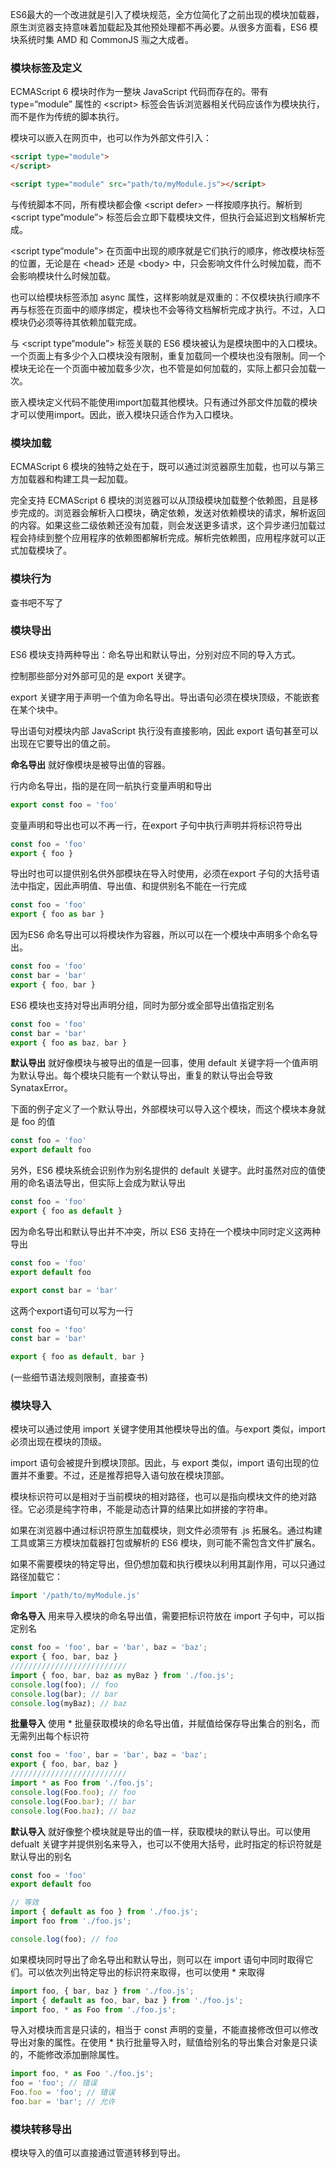 ES6最大的一个改进就是引入了模块规范，全方位简化了之前出现的模块加载器，原生浏览器支持意味着加载起及其他预处理都不再必要。从很多方面看，ES6 模块系统时集 AMD 和 CommonJS 🈯之大成者。

### 模块标签及定义

ECMAScript 6 模块时作为一整块 JavaScript 代码而存在的。带有 type=“module” 属性的 \<script> 标签会告诉浏览器相关代码应该作为模块执行，而不是作为传统的脚本执行。

模块可以嵌入在网页中，也可以作为外部文件引入：
```HTML
<script type="module">
</script>

<script type="module" src="path/to/myModule.js"></script>
```


与传统脚本不同，所有模块都会像 \<script defer> 一样按顺序执行。解析到 \<script type“module”> 标签后会立即下载模块文件，但执行会延迟到文档解析完成。 

\<script type“module”> 在页面中出现的顺序就是它们执行的顺序，修改模块标签的位置，无论是在 \<head> 还是 \<body> 中，只会影响文件什么时候加载，而不会影响模块什么时候加载。

也可以给模块标签添加 async 属性，这样影响就是双重的：不仅模块执行顺序不再与标签在页面中的顺序绑定，模块也不会等待文档解析完成才执行。不过，入口模块仍必须等待其依赖加载完成。

与 \<script type“module”> 标签关联的 ES6 模块被认为是模块图中的入口模块。一个页面上有多少个入口模块没有限制，重复加载同一个模块也没有限制。同一个模块无论在一个页面中被加载多少次，也不管是如何加载的，实际上都只会加载一次。

嵌入模块定义代码不能使用import加载其他模块。只有通过外部文件加载的模块才可以使用import。因此，嵌入模块只适合作为入口模块。

### 模块加载
ECMAScript 6 模块的独特之处在于，既可以通过浏览器原生加载，也可以与第三方加载器和构建工具一起加载。

完全支持 ECMAScript 6 模块的浏览器可以从顶级模块加载整个依赖图，且是移步完成的。浏览器会解析入口模块，确定依赖，发送对依赖模块的请求，解析返回的内容。如果这些二级依赖还没有加载，则会发送更多请求，这个异步递归加载过程会持续到整个应用程序的依赖图都解析完成。解析完依赖图，应用程序就可以正式加载模块了。

### 模块行为
查书吧不写了

### 模块导出
ES6 模块支持两种导出：命名导出和默认导出，分别对应不同的导入方式。

控制那些部分对外部可见的是 export 关键字。

export 关键字用于声明一个值为命名导出。导出语句必须在模块顶级，不能嵌套在某个块中。

导出语句对模块内部 JavaScript 执行没有直接影响，因此 export 语句甚至可以出现在它要导出的值之前。

__命名导出__ 就好像模块是被导出值的容器。

行内命名导出，指的是在同一航执行变量声明和导出
```js
export const foo = 'foo'
```

变量声明和导出也可以不再一行，在export 子句中执行声明并将标识符导出
```js
const foo = 'foo'
export { foo }
```

导出时也可以提供别名供外部模块在导入时使用，必须在export 子句的大括号语法中指定，因此声明值、导出值、和提供别名不能在一行完成
```js
const foo = 'foo'
export { foo as bar }
```

因为ES6 命名导出可以将模块作为容器，所以可以在一个模块中声明多个命名导出。
```js
const foo = 'foo'
const bar = 'bar'
export { foo, bar }
```

ES6 模块也支持对导出声明分组，同时为部分或全部导出值指定别名
```js
const foo = 'foo'
const bar = 'bar'
export { foo as baz, bar }
```

__默认导出__ 就好像模块与被导出的值是一回事，使用 default 关键字将一个值声明为默认导出。每个模块只能有一个默认导出，重复的默认导出会导致 SynataxError。

下面的例子定义了一个默认导出，外部模块可以导入这个模块，而这个模块本身就是 foo 的值
```js
const foo = 'foo'
export default foo
```

另外，ES6 模块系统会识别作为别名提供的 default 关键字。此时虽然对应的值使用的命名语法导出，但实际上会成为默认导出
```js
const foo = 'foo'
export { foo as default }
```

因为命名导出和默认导出并不冲突，所以 ES6 支持在一个模块中同时定义这两种导出
```js
const foo = 'foo'
export default foo

export const bar = 'bar'
```
这两个export语句可以写为一行
```js
const foo = 'foo'
const bar = 'bar'

export { foo as default, bar }
```

(一些细节语法规则限制，直接查书)

### 模块导入
模块可以通过使用 import 关键字使用其他模块导出的值。与export 类似，import 必须出现在模块的顶级。

import 语句会被提升到模块顶部。因此，与 export 类似，import 语句出现的位置并不重要。不过，还是推荐把导入语句放在模块顶部。

模块标识符可以是相对于当前模块的相对路径，也可以是指向模块文件的绝对路径。它必须是纯字符串，不能是动态计算的结果比如拼接的字符串。

如果在浏览器中通过标识符原生加载模块，则文件必须带有 .js 拓展名。通过构建工具或第三方模块加载器打包或解析的 ES6 模块，则可能不需包含文件扩展名。

如果不需要模块的特定导出，但仍想加载和执行模块以利用其副作用，可以只通过路径加载它：
```js
import '/path/to/myModule.js'
```

__命名导入__ 用来导入模块的命名导出值，需要把标识符放在 import 子句中，可以指定别名
```js
const foo = 'foo', bar = 'bar', baz = 'baz';
export { foo, bar, baz }
//////////////////////////
import { foo, bar, baz as myBaz } from './foo.js';
console.log(foo); // foo
console.log(bar); // bar
console.log(myBaz); // baz
```

__批量导入__ 使用 * 批量获取模块的命名导出值，并赋值给保存导出集合的别名，而无需列出每个标识符
```js
const foo = 'foo', bar = 'bar', baz = 'baz';
export { foo, bar, baz }
//////////////////////////
import * as Foo from './foo.js';
console.log(Foo.foo); // foo
console.log(Foo.bar); // bar
console.log(Foo.baz); // baz
```

__默认导入__ 就好像整个模块就是导出的值一样，获取模块的默认导出。可以使用 defualt 关键字并提供别名来导入，也可以不使用大括号，此时指定的标识符就是默认导出的别名
```js
const foo = 'foo'
export default foo

// 等效
import { default as foo } from './foo.js';
import foo from './foo.js';

console.log(foo); // foo
```

如果模块同时导出了命名导出和默认导出，则可以在 import 语句中同时取得它们。可以依次列出特定导出的标识符来取得，也可以使用 * 来取得
```js
import foo, { bar, baz } from './foo.js';
import { default as foo, bar, baz } from './foo.js';
import foo, * as Foo from './foo.js';
```

导入对模块而言是只读的，相当于 const 声明的变量，不能直接修改但可以修改导出对象的属性。在使用 * 执行批量导入时，赋值给别名的导出集合对象是只读的，不能修改添加删除属性。
```js
import foo, * as Foo './foo.js';
foo = 'foo'; // 错误
Foo.foo = 'foo'; // 错误
foo.bar = 'bar'; // 允许
```

### 模块转移导出
模块导入的值可以直接通过管道转移到导出。

